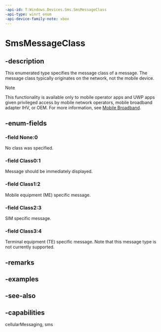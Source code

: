 ```yaml
---
-api-id: T:Windows.Devices.Sms.SmsMessageClass
-api-type: winrt enum
-api-device-family-note: xbox
---
```


<!-- Enumeration syntax
public enum Windows.Devices.Sms.SmsMessageClass : int
-->

# SmsMessageClass

## -description
This enumerated type specifies the message class of a message. The message class typically originates on the network, not the mobile device.

> [!NOTE]
> This functionality is available only to mobile operator apps and UWP apps given privileged access by mobile network operators, mobile broadband adapter IHV, or OEM. For more information, see [Mobile Broadband](/windows-hardware/drivers/mobilebroadband/index).

## -enum-fields
### -field None:0
No class was specified.

### -field Class0:1
Message should be immediately displayed.

### -field Class1:2
Mobile equipment (ME) specific message.

### -field Class2:3
SIM specific message.

### -field Class3:4
Terminal equipment (TE) specific message. Note that this message type is not currently supported.


## -remarks

## -examples

## -see-also


## -capabilities
cellularMessaging, sms

